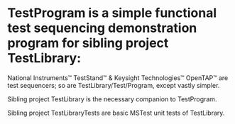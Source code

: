 # TestProgram is a simple functional test sequencing demonstration program for sibling project TestLibrary:
  National Instruments™ TestStand™ & Keysight Technologies™ OpenTAP™ are test sequencers; so are TestLibrary/Test/Program, except vastly simpler.
  
  Sibling project TestLibrary is the necessary companion to TestProgram.
  
  Sibling project TestLibraryTests are basic MSTest unit tests of TestLibrary.
